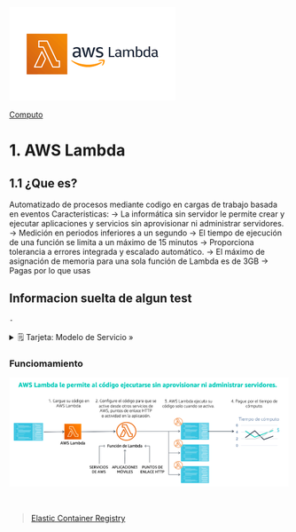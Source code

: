 ![Amazon Lambda](../../00_assets/Computo/Lambda-logo.png)

[Computo](../../Computo/)

# 1. AWS Lambda

## 1.1 ¿Que es?

Automatizado de procesos mediante codigo en cargas de trabajo basada en eventos
Caracteristicas:
    -> La informática sin servidor le permite crear y ejecutar aplicaciones y servicios sin aprovisionar ni administrar servidores. 
    -> Medición en periodos inferiores a un segundo
    -> El tiempo de ejecución de una función se limita a un máximo de 15 minutos 
    -> Proporciona tolerancia a errores integrada y escalado automático.
    -> El máximo de asignación de memoria para una sola función de Lambda es de 3GB
    -> Pagas por lo que usas

## Informacion suelta de algun test

    -


<details>
<summary>🗒 Tarjeta: Modelo de Servicio »</summary>

| Pertenece a:  |
| ---- |
| ? |

</details>

### Funciomamiento
![Funcionamiento](../../00_assets/Computo/funcionamiento-lambda.png)

<br/>

> [Elastic Container Registry](../03-Contenedores/ECR.md)

<br/>